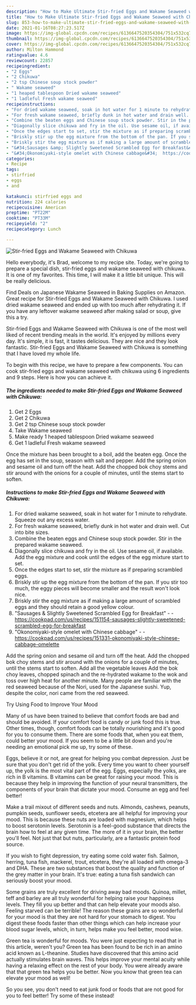 ```yaml
---
description: "How to Make Ultimate Stir-fried Eggs and Wakame Seaweed with Chikuwa"
title: "How to Make Ultimate Stir-fried Eggs and Wakame Seaweed with Chikuwa"
slug: 853-how-to-make-ultimate-stir-fried-eggs-and-wakame-seaweed-with-chikuwa
date: 2021-01-16T08:27:23.517Z
image: https://img-global.cpcdn.com/recipes/6136647520354304/751x532cq70/stir-fried-eggs-and-wakame-seaweed-with-chikuwa-recipe-main-photo.jpg
thumbnail: https://img-global.cpcdn.com/recipes/6136647520354304/751x532cq70/stir-fried-eggs-and-wakame-seaweed-with-chikuwa-recipe-main-photo.jpg
cover: https://img-global.cpcdn.com/recipes/6136647520354304/751x532cq70/stir-fried-eggs-and-wakame-seaweed-with-chikuwa-recipe-main-photo.jpg
author: Milton Hammond
ratingvalue: 4.6
reviewcount: 22857
recipeingredient:
- "2 Eggs"
- "2 Chikuwa"
- "2 tsp Chinese soup stock powder"
- " Wakame seaweed"
- "1 heaped tablespoon Dried wakame seaweed"
- "1 ladleful Fresh wakame seaweed"
recipeinstructions:
- "For dried wakame seaweed, soak in hot water for 1 minute to rehydrate. Squeeze out any excess water."
- "For fresh wakame seaweed, briefly dunk in hot water and drain well. Cut into bite sizes."
- "Combine the beaten eggs and Chinese soup stock powder. Stir in the prepared wakame seaweed."
- "Diagonally slice chikuwa and fry in the oil. Use sesame oil, if available. Add the egg mixture and cook until the edges of the egg mixture start to set."
- "Once the edges start to set, stir the mixture as if preparing scrambled eggs."
- "Briskly stir up the egg mixture from the bottom of the pan. If you stir too much, the eggy pieces will become smaller and the result won&#39;t look nice."
- "Briskly stir the egg mixture as if making a large amount of scrambled eggs and they should retain a good yellow colour."
- "&#34;Sausages &amp; Slightly Sweetened Scrambled Egg for Breakfast&#34;  https://cookpad.com/us/recipes/151154-sausages-slightly-sweetened-scrambled-egg-for-breakfast"
- "&#34;Okonomiyaki-style omelet with Chinese cabbage&#34;  https://cookpad.com/us/recipes/151331-okonomiyaki-style-chinese-cabbage-omelette"
categories:
- Recipe
tags:
- stirfried
- eggs
- and

katakunci: stirfried eggs and 
nutrition: 224 calories
recipecuisine: American
preptime: "PT22M"
cooktime: "PT33M"
recipeyield: "2"
recipecategory: Lunch

---
```



![Stir-fried Eggs and Wakame Seaweed with Chikuwa](https://img-global.cpcdn.com/recipes/6136647520354304/751x532cq70/stir-fried-eggs-and-wakame-seaweed-with-chikuwa-recipe-main-photo.jpg)

Hello everybody, it's Brad, welcome to my recipe site. Today, we're going to prepare a special dish, stir-fried eggs and wakame seaweed with chikuwa. It is one of my favorites. This time, I will make it a little bit unique. This will be really delicious.

Find Deals on Japanese Wakame Seaweed in Baking Supplies on Amazon. Great recipe for Stir-fried Eggs and Wakame Seaweed with Chikuwa. I used dried wakame seaweed and ended up with too much after rehydrating it. If you have any leftover wakame seaweed after making salad or soup, give this a try.

Stir-fried Eggs and Wakame Seaweed with Chikuwa is one of the most well liked of recent trending meals in the world. It's enjoyed by millions every day. It's simple, it is fast, it tastes delicious. They are nice and they look fantastic. Stir-fried Eggs and Wakame Seaweed with Chikuwa is something that I have loved my whole life.


To begin with this recipe, we have to prepare a few components. You can cook stir-fried eggs and wakame seaweed with chikuwa using 6 ingredients and 9 steps. Here is how you can achieve it.

<!--inarticleads1-->

##### The ingredients needed to make Stir-fried Eggs and Wakame Seaweed with Chikuwa:

1. Get 2 Eggs
1. Get 2 Chikuwa
1. Get 2 tsp Chinese soup stock powder
1. Take  Wakame seaweed
1. Make ready 1 heaped tablespoon Dried wakame seaweed
1. Get 1 ladleful Fresh wakame seaweed


Once the mixture has been brought to a boil, add the beaten egg. Once the egg has set in the soup, season with salt and pepper. Add the spring onion and sesame oil and turn off the heat. Add the chopped bok choy stems and stir around with the onions for a couple of minutes, until the stems start to soften. 

<!--inarticleads2-->

##### Instructions to make Stir-fried Eggs and Wakame Seaweed with Chikuwa:

1. For dried wakame seaweed, soak in hot water for 1 minute to rehydrate. Squeeze out any excess water.
1. For fresh wakame seaweed, briefly dunk in hot water and drain well. Cut into bite sizes.
1. Combine the beaten eggs and Chinese soup stock powder. Stir in the prepared wakame seaweed.
1. Diagonally slice chikuwa and fry in the oil. Use sesame oil, if available. Add the egg mixture and cook until the edges of the egg mixture start to set.
1. Once the edges start to set, stir the mixture as if preparing scrambled eggs.
1. Briskly stir up the egg mixture from the bottom of the pan. If you stir too much, the eggy pieces will become smaller and the result won&#39;t look nice.
1. Briskly stir the egg mixture as if making a large amount of scrambled eggs and they should retain a good yellow colour.
1. &#34;Sausages &amp; Slightly Sweetened Scrambled Egg for Breakfast&#34; -  - https://cookpad.com/us/recipes/151154-sausages-slightly-sweetened-scrambled-egg-for-breakfast
1. &#34;Okonomiyaki-style omelet with Chinese cabbage&#34; -  - https://cookpad.com/us/recipes/151331-okonomiyaki-style-chinese-cabbage-omelette


Add the spring onion and sesame oil and turn off the heat. Add the chopped bok choy stems and stir around with the onions for a couple of minutes, until the stems start to soften. Add all the vegetable leaves Add the bok choy leaves, chopped spinach and the re-hydrated wakame to the wok and toss over high heat for another minute. Many people are familiar with the red seaweed because of the Nori, used for the Japanese sushi. Yup, despite the color, nori came from the red seaweed. 

Try Using Food to Improve Your Mood


Many of us have been trained to believe that comfort foods are bad and should be avoided. If your comfort food is candy or junk food this is true. Other times, though, comfort foods can be totally nourishing and it's good for you to consume them. There are some foods that, when you eat them, could better your mood. If you seem to be a little bit down and you're needing an emotional pick me up, try some of these.

Eggs, believe it or not, are great for helping you combat depression. Just be sure that you don't get rid of the yolk. Every time you want to cheer yourself up, the yolk is the most vital part of the egg. Eggs, especially the yolks, are rich in B vitamins. B vitamins can be great for raising your mood. This is because they help in improving the function of your neural transmitters, the components of your brain that dictate your mood. Consume an egg and feel better!

Make a trail mixout of different seeds and nuts. Almonds, cashews, peanuts, pumpkin seeds, sunflower seeds, etcetera are all helpful for improving your mood. This is because these nuts are loaded with magnesium, which helps to boost serotonin levels. Serotonin is a feel-good substance that directs the brain how to feel at any given time. The more of it in your brain, the better you'll feel. Not just that but nuts, particularly, are a fantastic protein food source.

If you wish to fight depression, try eating some cold water fish. Salmon, herring, tuna fish, mackerel, trout, etcetera, they're all loaded with omega-3 and DHA. These are two substances that boost the quality and function of the grey matter in your brain. It's true: eating a tuna fish sandwich can seriously boost your mood. 

Some grains are truly excellent for driving away bad moods. Quinoa, millet, teff and barley are all truly wonderful for helping raise your happiness levels. They fill you up better and that can help elevate your moods also. Feeling starved can be terrible! The reason these grains are so wonderful for your mood is that they are not hard for your stomach to digest. You digest these foods faster than other things which can help increase your blood sugar levels, which, in turn, helps make you feel better, mood wise.

Green tea is wonderful for moods. You were just expecting to read that in this article, weren't you? Green tea has been found to be rich in an amino acid known as L-theanine. Studies have discovered that this amino acid actually stimulates brain waves. This helps improve your mental acuity while having a relaxing effect on the rest of your body. You were already aware that that green tea helps you be better. Now you know that green tea can elevate your mood as well!

So you see, you don't need to eat junk food or foods that are not good for you to feel better! Try some of these instead!

